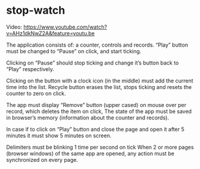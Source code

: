 # stop-watch
Video: https://www.youtube.com/watch?v=AHz1dkNwZ2A&feature=youtu.be

The application consists of: a counter, controls and records.
“Play” button must be changed to “Pause” on click, and start ticking.

Clicking on “Pause” should stop ticking and change it’s button back to 
“Play” respectively. 

Clicking on the button with a clock icon (in the middle) must add the 
current time into the list. 
Recycle button erases the list, stops ticking and resets the counter 
to zero on click. 

The app must display “Remove” button (upper cased) on mouse over per record, 
which deletes the item on click, The state of the app must be saved in browser’s 
memory (information about the counter and records). 

In case if to click on “Play” button and close the page and open it after 5 minutes
it must show 5 minutes on screen. 

Delimiters must be blinking 1 time per second on tick When 2 or more pages (browser windows) 
of the same app are opened, any action must be synchronized on every page.
